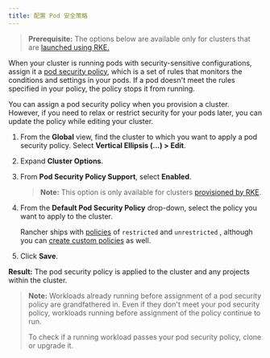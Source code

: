 ```yaml
---
title: 配置 Pod 安全策略
---
```


> **Prerequisite:** The options below are available only for clusters that are [launched using RKE.](/docs/cluster-provisioning/rke-clusters/)

When your cluster is running pods with security-sensitive configurations, assign it a [pod security policy](/docs/admin-settings/pod-security-policies/), which is a set of rules that monitors the conditions and settings in your pods. If a pod doesn't meet the rules specified in your policy, the policy stops it from running.

You can assign a pod security policy when you provision a cluster. However, if you need to relax or restrict security for your pods later, you can update the policy while editing your cluster.

1. From the **Global** view, find the cluster to which you want to apply a pod security policy. Select **Vertical Ellipsis (...) > Edit**.

2. Expand **Cluster Options**.

3. From **Pod Security Policy Support**, select **Enabled**.

   > **Note:** This option is only available for clusters [provisioned by RKE](/docs/cluster-provisioning/rke-clusters/).

4. From the **Default Pod Security Policy** drop-down, select the policy you want to apply to the cluster.

   Rancher ships with [policies](/docs/admin-settings/pod-security-policies/#default-pod-security-policies) of `restricted` and `unrestricted` , although you can [create custom policies](/docs/admin-settings/pod-security-policies/#default-pod-security-policies) as well.

5. Click **Save**.

**Result:** The pod security policy is applied to the cluster and any projects within the cluster.

> **Note:** Workloads already running before assignment of a pod security policy are grandfathered in. Even if they don't meet your pod security policy, workloads running before assignment of the policy continue to run.
>
> To check if a running workload passes your pod security policy, clone or upgrade it.

